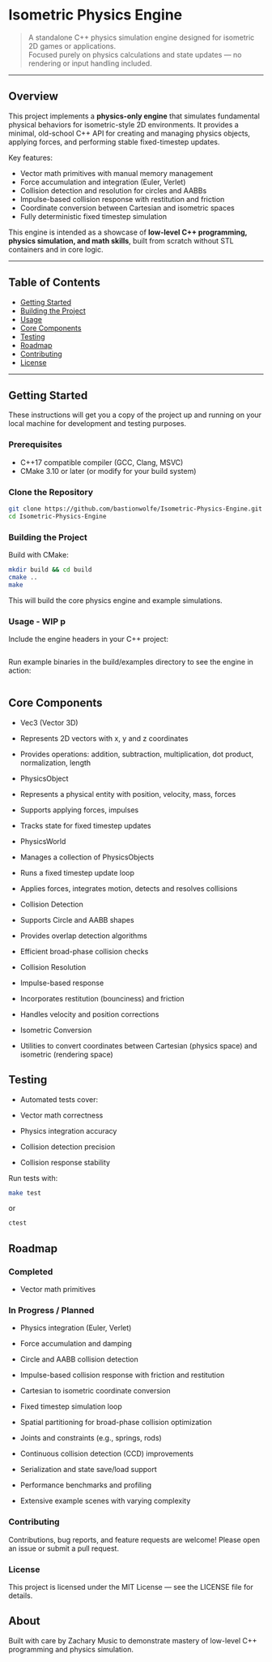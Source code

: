 # Isometric Physics Engine

> A standalone C++ physics simulation engine designed for isometric 2D games or applications.  
> Focused purely on physics calculations and state updates — no rendering or input handling included.

---

## Overview

This project implements a **physics-only engine** that simulates fundamental physical behaviors for isometric-style 2D environments. It provides a minimal, old-school C++ API for creating and managing physics objects, applying forces, and performing stable fixed-timestep updates.

Key features:
- Vector math primitives with manual memory management
- Force accumulation and integration (Euler, Verlet)
- Collision detection and resolution for circles and AABBs
- Impulse-based collision response with restitution and friction
- Coordinate conversion between Cartesian and isometric spaces
- Fully deterministic fixed timestep simulation

This engine is intended as a showcase of **low-level C++ programming, physics simulation, and math skills**, built from scratch without STL containers and in core logic.

---

## Table of Contents

- [Getting Started](#getting-started)
- [Building the Project](#building-the-project)
- [Usage](#usage)
- [Core Components](#core-components)
- [Testing](#testing)
- [Roadmap](#roadmap)
- [Contributing](#contributing)
- [License](#license)

---

## Getting Started

These instructions will get you a copy of the project up and running on your local machine for development and testing purposes.

### Prerequisites

- C++17 compatible compiler (GCC, Clang, MSVC)
- CMake 3.10 or later (or modify for your build system)

### Clone the Repository

```bash
git clone https://github.com/bastionwolfe/Isometric-Physics-Engine.git
cd Isometric-Physics-Engine
```

### Building the Project

Build with CMake:
```bash
mkdir build && cd build
cmake ..
make
```

This will build the core physics engine and example simulations.

### Usage - WIP p

Include the engine headers in your C++ project:
```bash

```


Run example binaries in the build/examples directory to see the engine in action:

```bash

```

## Core Components

- Vec3 (Vector 3D)

- Represents 2D vectors with x, y and z coordinates

- Provides operations: addition, subtraction, multiplication, dot product, normalization, length

- PhysicsObject

- Represents a physical entity with position, velocity, mass, forces

- Supports applying forces, impulses

- Tracks state for fixed timestep updates

- PhysicsWorld

- Manages a collection of PhysicsObjects

- Runs a fixed timestep update loop

- Applies forces, integrates motion, detects and resolves collisions

- Collision Detection

- Supports Circle and AABB shapes

- Provides overlap detection algorithms

- Efficient broad-phase collision checks

- Collision Resolution

- Impulse-based response

- Incorporates restitution (bounciness) and friction

- Handles velocity and position corrections

- Isometric Conversion

- Utilities to convert coordinates between Cartesian (physics space) and isometric (rendering space)

## Testing

- Automated tests cover:

- Vector math correctness

- Physics integration accuracy

- Collision detection precision

- Collision response stability

Run tests with:

```bash
make test 
```
or 
```bash
ctest
```

## Roadmap

### Completed

- Vector math primitives

### In Progress / Planned

- Physics integration (Euler, Verlet)

- Force accumulation and damping

- Circle and AABB collision detection

- Impulse-based collision response with friction and restitution

- Cartesian to isometric coordinate conversion

- Fixed timestep simulation loop

- Spatial partitioning for broad-phase collision optimization

- Joints and constraints (e.g., springs, rods)

- Continuous collision detection (CCD) improvements

- Serialization and state save/load support

- Performance benchmarks and profiling

- Extensive example scenes with varying complexity

### Contributing

Contributions, bug reports, and feature requests are welcome! Please open an issue or submit a pull request.

### License

This project is licensed under the MIT License — see the LICENSE
 file for details.

## About

Built with care by Zachary Music to demonstrate mastery of low-level C++ programming and physics simulation.

